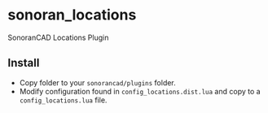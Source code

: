# sonoran_locations
SonoranCAD Locations Plugin

## Install

- Copy folder to your `sonorancad/plugins` folder. 
- Modify configuration found in `config_locations.dist.lua` and copy to a `config_locations.lua` file.

